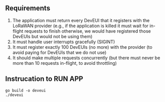 ## Requirements
1. The application must return every DevEUI that it registers with the LoRaWAN provider
(e.g., if the application is killed it must wait for in-flight requests to finish otherwise, we
would have registered those DevEUIs but would not be using them)
2. It must handle user interrupts gracefully (SIGINT)
3. It must register exactly 100 DevEUIs (no more) with the provider (to avoid paying for
DevEUIs that we do not use)
4. It should make multiple requests concurrently (but there must never be more than 10
requests in-flight, to avoid throttling)

## Instrucation to RUN APP
```
go build -o deveui
./deveui
```